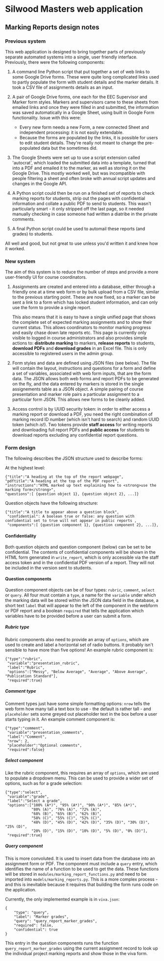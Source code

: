 # Silwood Masters web application

## Marking Reports design notes

### Previous system

This web application is designed to bring together parts of previously separate automated systems into a single, user friendly interface. Previously, there were the following components:

1.  A command line Python script that put together a set of web links to some Google Drive forms. These were quite long complicated links used to partly populate the form with student details and the marker details. It took a CSV file of assignments details as an input.

2.  A pair of Google Drive forms, one each for the EEC Supervisor and Marker form styles. Markers and supervisors came to these sheets from emailed links and once they were filled in and submitted, the information was saved automatically in a Google Sheet, using built in Google Form functionality. Issue with this were:

    * Every new form needs a new Form, a new connected Sheet and independent processing: it is not easily extendable.
    * Because the forms are populated by the links, it is possible for users to edit student details. They're really not meant to change the pre-populated data but the sometimes did.

3. The Google Sheets were set up to use a script extension called 'autocrat', which loaded the submitted data into a template, turned that into a PDF and emailed it to the marker, as well as storing it on the Google Drive. This mostly worked well, but was incompatible with people filtering a sheet and often broke with annual script updates and changes in the Google API. 

4.  A Python script could then be run on a finished set of reports to check marking reports for students, strip out the pages with confidential information and collate a public PDF to send to students. This wasn't particularly smart - it only stripped off the last page, so it needed manually checking in case someone had written a diatribe in the private comments.

5.  A final Python script could be used to automail these reports (and grades) to students.

All well and good, but not great to use unless you'd written it and knew how it worked.

### New system

The aim of this system is to reduce the number of steps and provide a more user-friendly UI for course coordinators.

1.  Assignments are created and entered into a database, either through a friendly one at a time web form or by bulk upload from a CSV file, similar to the previous starting point. These are now fixed, so a marker can be sent a link to a form which has locked student information, and can only use the form to provide a single report. 

    This also means that it is easy to have a single unified page that shows the complete set of expected marking assignments and to show their current status. This allows coordinators to monitor marking progress and easily chase down late reports etc. This page is currently only visible to logged in course administrators and also provides simple actions to: **distribute marking** to markers, **release reports** to students, **download PDFs** and **download grades** in an Excel file. This is only accessible to registered users in the admin group.

2.  Form styles and data are defined using JSON files (see below). The file will contain the layout, instructions and questions for a form and define a set of variables, associated with web form inputs, that are the form data. The JSON allows both web forms and report PDFs to be generated on the fly, and the data entered by markers is stored in the single assignements table as a JSON object. A simple pairing of course presentation and marker role pairs a particular assignment to a particular form JSON. This allows new forms to be cleanly added.

3.  Access control is by UUID security token: in order to either access a marking report or download a PDF, you need the right combination of marking record ID number (which isn't hard to search) and random UUID token (which _is_!). Two tokens provide **staff access** for writing reports and downloading full report PDFs and **public access** for students to download reports excluding any confidential report questions.

### Form design 

The following describes the JSON structure used to describe forms:

At the highest level:

    {"title":"A heading at the top of the report webpage",
    "pdftitle":"A heading at the top of the PDF report",
    "instructions":"HTML marked up text explaining how to <strong>use the marking form</strong>",
    "questions":[ {question object 1}, {question object 2}, ...]}

Question objects have the following structure:

    {"title":"A title to appear above a question block",
     "confidential": A boolean true or false: any question with confidential set to true will not appear in public reports ,
     "components":[ {question component 1}, {question component 2}, ...]},


#### Confidentiality

Both question objects and question component (below) can be set to be confidential. The contents of confidential components will be shown in the HTML form generated in `write_report`, which is only accessible via the staff access token and in the confidential PDF version of  a report. They will not be included in the version sent to students.

#### Question components

Question component objects can be of four types: `rubric`, `comment`, `select` or `query`.  All four must contain a `type`, a name for the `variable` under which the marking data will be stored within the JSON data field in the database, a short text `label` that will appear to the left of the component in the webform or PDF report and a boolean `required` that tells the application which variables have to be provided before a user can submit a form.

##### Rubric type 

Rubric components also need to provide an array of `options`, which are used to create and label a horizontal set of radio buttons. It probably isn't sensible to have more than five options! An example rubric component is:

    {"type":"rubric",
     "variable":"presentation_rubric",
     "label":"Rubric",
     "options":["Messy", "Below Average", "Average", "Above Average", "Publication Standard"],
     "required":true}

##### Comment type 

Comment types just have some simple formatting options: `nrow` tells the web form how many tall a text box to use  - the default is rather tall - and `placeholder` sets some greyed out placeholder text in the box before a user starts typing in it. An example comment component is:

    {"type":"comment",
     "variable":"presentation_comments",
     "label":"Comment",
     "nrow": 2,
     "placeholder":"Optional comments",
     "required":false}


##### Select component 

Like the rubric component, this requires an array of `options`, which are used to populate a dropdown menu. This can be used to provide a wider set of options, such as for a grade selection:

    {"type":"select",
     "variable":"grade",
     "label":"Select a grade",
     "options":["100% (A*)", "95% (A*)", "90% (A*)", "85% (A*)",
                "80% (A)", "76% (A)", "72% (A)",
                "68% (B)", "65% (B)", "62% (B)",
                "58% (C)", "55% (C)", "52% (C)",
                "48% (D)", "45% (D)", "42% (D)", "35% (D)", "30% (D)", "25% (D)", 
                "20% (D)", "15% (D)", "10% (D)", "5% (D)", "0% (D)"],
     "required":true}
 
##### Query component
 
This is more convoluted. It is used to insert data from the database into an assignment form or PDF. The component must include a `query` entry, which identifies the name of a function to be used to get the data. These functions will be stored in `modules/marking_report_functions.py` and need to be imported into  `models/marking_reports.py`. This is a more complex process - and this is inevitable because it requires that building the form runs code on the application.

Currently, the only implemented example is in `viva.json`:

    {
        "type": "query",
        "label": "Marker grades",
        "query": "query_report_marker_grades",
        "required": false,
        "confidential": true
    }

This entry in the question components runs the function `query_report_marker_grades` using the current assignment record to look up the individual project marking reports and show those in the viva form. 